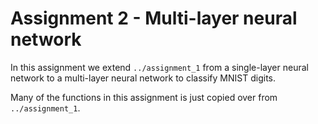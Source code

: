 # Assignment 2 - Multi-layer neural network

In this assignment we extend `../assignment_1` from a single-layer neural network to a multi-layer neural network to classify MNIST digits.

Many of the functions in this assignment is just copied over from `../assignment_1`.
